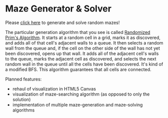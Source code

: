 # Maze Generator & Solver

Please [click here](https://golubitsky.github.io/maze_solver/) to generate and solve random mazes!  
  
The particular generation algorithm that you see is called [Randomized Prim's Algorithm](https://en.wikipedia.org/wiki/Maze_generation_algorithm#Randomized_Prim.27s_algorithm). It starts at a random cell in a grid, marks it as discovered, and adds all of that cell's adjacent walls to a queue. It then selects a random wall from the queue and, if the cell on the other side of the wall has not yet been discovered, opens up that wall. It adds all of the adjacent cell's walls to the queue, marks the adjacent cell as discovered, and selects the next random wall in the queue until all the cells have been discovered. It's kind of a modified BFS. This algorithm guarantees that all cells are connected.   
  
Planned features:  
* rehaul of visualization in HTML5 Canvas
* visualization of maze-searching algorithm (as opposed to only the solution)
* implementation of multiple maze-generation and maze-solving algorithms
